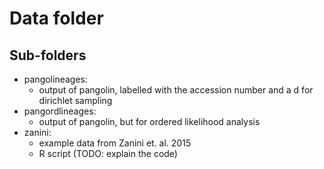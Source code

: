 # Data folder

## Sub-folders

- pangolineages:
	- output of pangolin, labelled with the accession number and a d for dirichlet sampling
- pangordlineages:
	- output of pangolin, but for ordered likelihood analysis
- zanini:
	- example data from Zanini et. al. 2015
	- R script (TODO: explain the code)